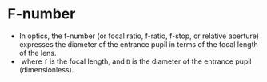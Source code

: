 F-number
========

* In optics, the f-number (or focal ratio, f-ratio, f-stop, or relative aperture) expresses the diameter of the entrance pupil in terms of the focal length of the lens.
* <math>N = f/D</math> where `f` is the focal length, and `D` is the diameter of the entrance pupil (dimensionless).

